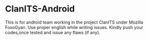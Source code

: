 # ClanITS-Android
This is for android team working in the project ClanITS under Mozilla FoxoGyan.
Use proper english while writing issues.
Kindly push your codes,once tested and issue any flaws (if any).
